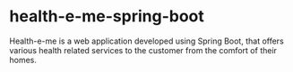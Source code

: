 # health-e-me-spring-boot
Health-e-me is a web application developed using Spring Boot, that offers various health related services to the customer from the comfort of their homes.

